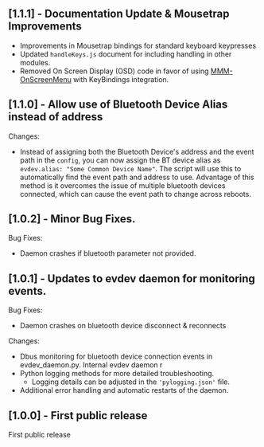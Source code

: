 ## [1.1.1] - Documentation Update & Mousetrap Improvements

* Improvements in Mousetrap bindings for standard keyboard keypresses
* Updated `handleKeys.js` document for including handling in other modules.
* Removed On Screen Display (OSD) code in favor of using [MMM-OnScreenMenu](https://github.com/shbatm/MMM-OnScreenMenu) with KeyBindings integration.

## [1.1.0] - Allow use of Bluetooth Device Alias instead of address

Changes:

* Instead of assigning both the Bluetooth Device's address and the event path in the `config`, you can now assign the BT device alias as `evdev.alias: "Some Common Device Name"`.  The script will use this to automatically find the event path and address to use.  Advantage of this method is it overcomes the issue of multiple bluetooth devices connected, which can cause the event path to change across reboots.

## [1.0.2] - Minor Bug Fixes.

Bug Fixes:

* Daemon crashes if bluetooth parameter not provided.

## [1.0.1] - Updates to evdev daemon for monitoring events.

Bug Fixes:

* Daemon crashes on bluetooth device disconnect & reconnects

Changes:

* Dbus monitoring for bluetooth device connection events in evdev_daemon.py. Internal evdev daemon r 
* Python logging methods for more detailed troubleshooting.
    - Logging details can be adjusted in the `'pylogging.json'` file.
* Additional error handling and automatic restarts of the daemon.

## [1.0.0] - First public release

First public release
